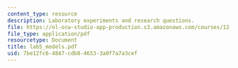 ```yaml
---
content_type: resource
description: Laboratory experiments and research questions.
file: https://ol-ocw-studio-app-production.s3.amazonaws.com/courses/12-108-structure-of-earth-materials-fall-2004/7be12fc64847cdb846533a0f7a7a3cef_lab5_models.pdf
file_type: application/pdf
resourcetype: Document
title: lab5_models.pdf
uid: 7be12fc6-4847-cdb8-4653-3a0f7a7a3cef
---
```


